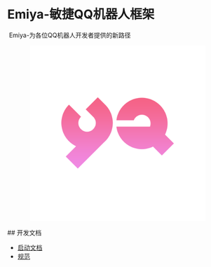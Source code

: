 # Emiya-敏捷QQ机器人框架
​     Emiya-为各位QQ机器人开发者提供的新路径
<p align='center'>
<img src='YA.png' width='400' alt='logo' aling='middle'/>
</p>
## 开发文档


- [启动文档](./docs/启动文档.md)
- [规范](./docs/规范.md)


